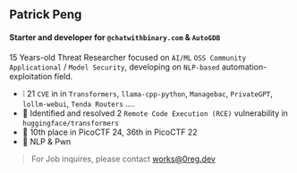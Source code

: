 ## Patrick Peng
#### Starter and developer for `@chatwithbinary.com` & `AutoGDB`

15 Years-old Threat Researcher focused on `AI/ML` `OSS Community` `Applicational` / `Model Security`, developing on `NLP-based` automation-exploitation field.

- ❕ 21 `CVE` in in `Transformers`, `llama-cpp-python`, `Managebac`, `PrivateGPT`, `lollm-webui`, `Tenda Routers` ....
- 🤗 Identified and resolved 2 `Remote Code Execution (RCE)` vulnerability in `huggingface/transformers`
- 🚩 10th place in PicoCTF 24, 36th in PicoCTF 22
- 👀 NLP & Pwn
> For Job inquires, please contact works@0reg.dev
